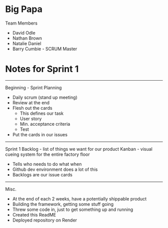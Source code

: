 # Big Papa

Team Members
- David Odle
- Nathan Brown
- Natalie Daniel
- Barry Cumbie - SCRUM Master

# Notes for Sprint 1
--------------------------------------------------------------------
Beginning - Sprint Planning
- Daily scrum (stand up meeting)
- Review at the end
- Flesh out the cards
  - This defines our task
  - User story
  - Min. acceptance criteria
  - Test
- Put the cards in our issues
--------------------------------------------------------------------
Sprint 1 Backlog - list of things we want for our product
Kanban - visual cueing system for the entire factory floor
- Tells who needs to do what when
- Github dev environment does a lot of this
- Backlogs are our issue cards
--------------------------------------------------------------------
Misc.
- At the end of each 2 weeks, have a potentially shippable product
- Building the framework, getting some stuff going
- Threw some code in, just to get something up and running
- Created this ReadME
- Deployed repository on Render



